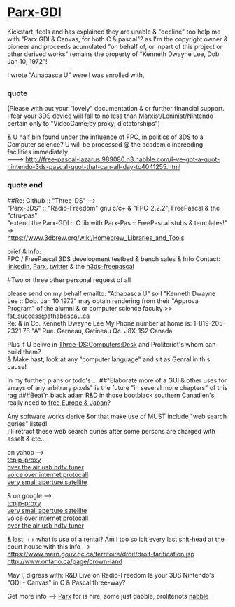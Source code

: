 # [Parx-GDI](http://flying-dutchmen.github.io/3DS-Sails) 

Kickstart, feels and has explained they are unable & "decline" too help me with "Parx GDI & Canvas, for both C & pascal"? as I'm the copyright owner & pioneer and proceeds acumulated "on behalf of, or inpart of this project or other derived works" remains the property of "Kenneth Dwayne Lee, Dob: Jan 10, 1972"!  

I wrote "Athabasca U" were I was enrolled with,
### quote
(Please with out your "lovely" documentation & or further financial support. I fear your 3DS device will fall to no less than Marxist/Leninist/Nintendo pertain only to "VideoGame;by proxy; dictatorships")

& U half bin found under the influence of FPC, in politics of 3DS to a Computer science? U will be processed @ the academic inbreeding facilities immediately  
--->  http://free-pascal-lazarus.989080.n3.nabble.com/I-ve-got-a-quot-nintendo-3ds-pascal-quot-that-can-all-day-tc4041255.html
### quote end

##Re: Github :: "Three-DS" -->   
"Parx-3DS" :: "Radio-Freedom" gnu c/c+ & "FPC-2.2.2", FreePascal & the "ctru-pas"   
"extend the Parx-GDI :: C lib with Parx-Pas :: FreePascal stubs & templates!" ->  
https://www.3dbrew.org/wiki/Homebrew_Libraries_and_Tools

brief & Info:  
FPC / FreePascal 3DS development testbed & bench sales & Info Contact: 
[linkedin](https://ca.linkedin.com/in/kennyd-lee-b6bb92b4), [Parx](https://www.facebook.com/Parx-1735214770048259), [twitter](https://twitter.com/Kenny_D_Lee) & the [n3ds-freepascal](https://www.facebook.com/n3ds-freepascal-1596037147331761)  

#Two or three other personal request of all
  
please send on my behalf emailto: "Athabasca U" so I "Kenneth Dwayne Lee :: Dob. Jan 10 1972" may obtain rendering from their "Approval Program" of the alumni & or computer science faculty  >>  fst_success@athabascau.ca  
  Re: & in Co. Kenneth Dwayne Lee
My Phone number at home is: 1-819-205-2321
78 "A" Rue. Garneau, Gatineau Qc. J8X-1S2 Canada
  
Plus if U belive in [Three-DS:Computers:Desk](https://www.3dbrew.org/wiki/Fundraiser) and Proliteriot's whom can build them?  
& Make hast, look at any "computer language" and sit as Genral in this cause!  

In my further, plans or todo's ... 
##"Elaborate more of a GUI & other uses for arrays of any arbitrary pixels" is the future "in several more chapters" of this rag
###Beat'n black adam R&D in 
those bootblack southern Canadien's, really need to [free Europe & Japan](https://en.wikipedia.org/wiki/Revolution_for_DS)? 

Any software works derive &or that make use of MUST include "web search quries" listed!  
I'll retract these web search quries after some persons are charged with assalt & etc...

on yahoo -->  
[tcpip-proxy](https://ca.search.yahoo.com/search;_ylt=A0LEV2NMYKhUEg0AvuzrFAx.;_ylc=X1MDMjExNDcyMTAwMwRfcgMyBGZyA3lmcC10LTcxNQRncHJpZANtSW9qNGMwcVJyeUtVWUNyOEtWbEpBBG5fcnNsdAMwBG5fc3VnZwMxBG9yaWdpbgNjYS5zZWFyY2gueWFob28uY29tBHBvcwMwBHBxc3RyAwRwcXN0cmwDBHFzdHJsAzExBHF1ZXJ5A3RjcGlwIHByb3h5BHRfc3RtcAMxNDIwMzIwODcy?p=tcpip+proxy&fr2=sb-top-ca.search&fr=yfp-t-715&fp=1)  
[over the air usb hdtv tuner](https://ca.search.yahoo.com/search;_ylt=AwrBTvtnYKhU25AAigjrFAx.;_ylc=X1MDMjExNDcyMTAwMwRfcgMyBGZyA3lmcC10LTcxNQRncHJpZANXRHNfNWRrZVE2R2F6eEVpNk9TMjFBBG5fcnNsdAMwBG5fc3VnZwMxBG9yaWdpbgNjYS5zZWFyY2gueWFob28uY29tBHBvcwMwBHBxc3RyAwRwcXN0cmwDBHFzdHJsAzE0BHF1ZXJ5A3VzYiBoZHR2IHR1bmVyBHRfc3RtcAMxNDIwMzIwODk3?p=usb+hdtv+tuner&fr2=sb-top-ca.search&fr=yfp-t-715&fp=1)  
[voice over internet protocall](https://ca.search.yahoo.com/search;_ylt=AgF5dN_zXFHktO3MQZqz9mIt17V_?p=voip&toggle=1&cop=mss&ei=UTF-8&fr=yfp-t-715&fp=1)  
[very small aperture satellite](https://ca.search.yahoo.com/search;_ylt=AgF5dN_zXFHktO3MQZqz9mIt17V_?p=vsat&toggle=1&cop=mss&ei=UTF-8&fr=yfp-t-715&fp=1)  
  
& on google -->  
[tcpip-proxy](https://www.google.ca/search?q=proxy+software&hl=fr-CA&gbv=2&oq=&gs_l=)  
[very small aperture satellite](https://www.google.ca/search?q=vsat&hl=fr-CA&gbv=2&oq=&gs_l=)  
[voice over internet protocall](https://www.google.ca/search?hl=fr-CA&source=hp&q=voip+&gbv=2&oq=voip+&gs_l=heirloom-hp.3..0l6j0i10l2j0l2.16312.18000.0.22141.5.5.0.0.0.0.94.407.5.5.0.msedr...0...1ac.1.34.heirloom-hp..0.5.407.2e6r0DUgINU)  
[over the air usb hdtv tuner](https://www.google.ca/search?q=usb+hdtv+tuners&hl=fr-CA&gbv=2&oq=&gs_l=)  

& last: ++ what is use of a rental? Am I too solicit every last shit-head at the court house with this info -->    
https://www.mern.gouv.qc.ca/territoire/droit/droit-tarification.jsp  
http://www.ontario.ca/page/crown-land   

May I,  digress with: R&D Live on Radio-Freedom
Is your 3DS Nintendo's "GDI - Canvas" in C & Pascal three-way? 

Get more info --> [Parx](https://www.facebook.com/Parx-1735214770048259) for is hire, some just dabble, proliteriots  [nabble](http://free-pascal-lazarus.989080.n3.nabble.com/Three-DS-Parx-GDI-it-s-big-enuff-for-a-quot-shoebox-quot-fits-more-in-quot-cupboard-quot-tc4047731.html)
